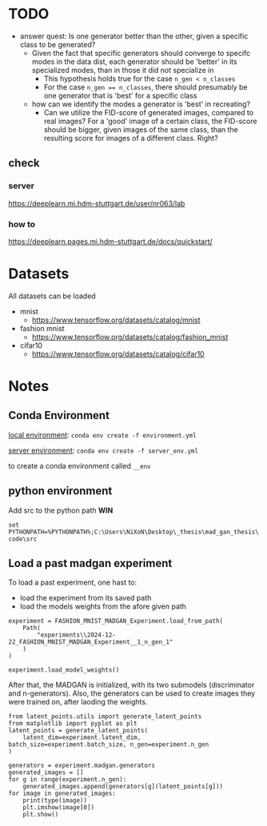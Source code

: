 # TODO

- answer quest: Is one generator better than the other, given a specific class to be generated?
  - Given the fact that specific generators should converge to specifc modes in the data dist, each generator should be 'better' in its specialized modes, than in those it did not specialize in
    - This hypothesis holds true for the case `n_gen < n_classes`
    - For the case `n_gen == n_classes`, there should presumably be one generator that is 'best' for a specific class
  - how can we identify the modes a generator is 'best' in recreating?
    - Can we utilize the FID-score of generated images, compared to real images? For a 'good' image of a certain class, the FID-score should be bigger, given images of the same class, than the resulting score for images of a different class. Right?

## check

### server

https://deeplearn.mi.hdm-stuttgart.de/user/nr063/lab

### how to

https://deeplearn.pages.mi.hdm-stuttgart.de/docs/quickstart/

# Datasets

All datasets can be loaded

- mnist
  - https://www.tensorflow.org/datasets/catalog/mnist
- fashion mnist
  - https://www.tensorflow.org/datasets/catalog/fashion_mnist
- cifar10
  - https://www.tensorflow.org/datasets/catalog/cifar10

# Notes

## Conda Environment

[local environment](./environment.yml):
`conda env create -f environment.yml`

[server environment](./server_env.yml):
`conda env create -f server_env.yml`

to create a conda environment called `__env`

## python environment

Add src to the python path
**WIN**

`set PYTHONPATH=%PYTHONPATH%;C:\Users\NiXoN\Desktop\_thesis\mad_gan_thesis\code\src`

## Load a past madgan experiment

To load a past experiment, one hast to:

- load the experiment from its saved path
- load the models weights from the afore given path

```
experiment = FASHION_MNIST_MADGAN_Experiment.load_from_path(
    Path(
        "experiments\\2024-12-22_FASHION_MNIST_MADGAN_Experiment__1_n_gen_1"
    )
)

experiment.load_model_weights()
```

After that, the MADGAN is initialized, with its two submodels (discriminator and n-generators). Also, the generators can be used to create images they were trained on, after laoding the weights.

```
from latent_points.utils import generate_latent_points
from matplotlib import pyplot as plt
latent_points = generate_latent_points(
    latent_dim=experiment.latent_dim, batch_size=experiment.batch_size, n_gen=experiment.n_gen
)

generators = experiment.madgan.generators
generated_images = []
for g in range(experiment.n_gen):
    generated_images.append(generators[g](latent_points[g]))
for image in generated_images:
    print(type(image))
    plt.imshow(image[0])
    plt.show()
```
